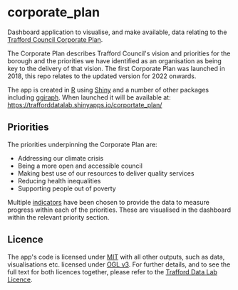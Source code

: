 # corporate_plan
Dashboard application to visualise, and make available, data relating to the [Trafford Council Corporate Plan](https://www.trafford.gov.uk/about-your-council/strategies-plans-and-policies/Corporate-Plan.aspx).

The Corporate Plan describes Trafford Council's vision and priorities for the borough and the priorities we have identified as an organisation as being key to the delivery of that vision. The first Corporate Plan was launched in 2018, this repo relates to the updated version for 2022 onwards.

The app is created in [R](https://cran.r-project.org/) using [Shiny](https://cran.r-project.org/web/packages/shiny/index.html) and a number of other packages including [ggiraph](https://cran.r-project.org/web/packages/ggiraph/index.html).  When launched it will be available at: https://trafforddatalab.shinyapps.io/corportate_plan/

## Priorities
The priorities underpinning the Corporate Plan are:

- Addressing our climate crisis
- Being a more open and accessible council
- Making best use of our resources to deliver quality services
- Reducing health inequalities
- Supporting people out of poverty

Multiple [indicators](indicators.md) have been chosen to provide the data to measure progress within each of the priorities. These are visualised in the dashboard within the relevant priority section.

## Licence
The app's code is licensed under [MIT](https://opensource.org/licenses/MIT) with all other outputs, such as data, visualisations etc. licensed under [OGL v3](http://www.nationalarchives.gov.uk/doc/open-government-licence/version/3/). For further details, and to see the full text for both licences together, please refer to the [Trafford Data Lab Licence](https://www.trafforddatalab.io/LICENSE.txt).
